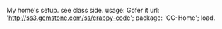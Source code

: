 My home's setup. see class side.
usage:
Gofer it 
      url: 'http://ss3.gemstone.com/ss/crappy-code';
      package: 'CC-Home';
      load.
